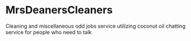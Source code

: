 # MrsDeanersCleaners
Cleaning and miscellaneous odd jobs service utilizing coconut oil 
chatting service for people who need to talk
